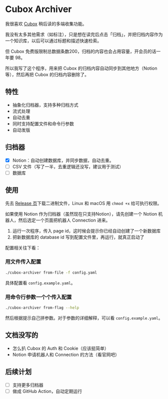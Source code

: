 # Cubox Archiver

我很喜欢 [Cubox]((https://cubox.pro/)) 稍后读的多端收集功能。

我没有太多其他需求（如标注），只是想在读完后点击「归档」，并把归档内容作为一个知识库，以后可以通过标题和描述快速检索。

但 Cubox 免费版限制总数据条数200，归档的内容也会占用容量，开会员的话一年要 98。

所以我写了这个程序，用来把 Cubox 的归档内容自动同步到其他地方（Notion等），然后再把 Cubox 的归档内容删除了。

## 特性

- 抽象化归档器，支持多种归档方式
- 流式处理
- 自动去重
- 同时支持配置文件和命令行参数
- 自动发版

## 归档器

* [x] Notion：自动创建数据库，并同步数据，自动去重。
* [ ] CSV 文件（写了一半，去重逻辑还没写，建议用于测试）
* [ ] 数据库

## 使用

先去 [Release 页](https://github.com/aFlyBird0/cubox-archiver/releases)下载二进制文件，Linux 和 macOS 用 `chmod +x` 给可执行权限。

如果使用 Notion 作为归档器（虽然现在只支持Notion），请先创建一个 Notion 机器人，然后选定一个页面把机器人 Connection 进来。

1. 运行一次程序，传入 page id，这时候会提示你已经自动创建了一个新数据库
2. 把新数据库的 database id 写到配置文件里，再运行，就真正启动了

配置相关往下看：

### 用文件传入配置

```bash
./cubox-archiver from-file -f config.yaml
```

具体配置看 `config.example.yaml`。

### 用命令行参数一个个传入配置

```bash
./cubox-archiver from-flag --help
```

然后根据提示自己拼参数。对于参数的详细解释，可以看 `config.example.yaml`。

## 文档没写的

* 怎么扒 Cubox 的 Auth 和 Cookie（应该挺简单）
* Notion 申请机器人和 Connection 的方法（看官网吧）

## 后续计划

* [ ] 支持更多归档器
* [ ] 做成 GitHub Action，自动定期运行
